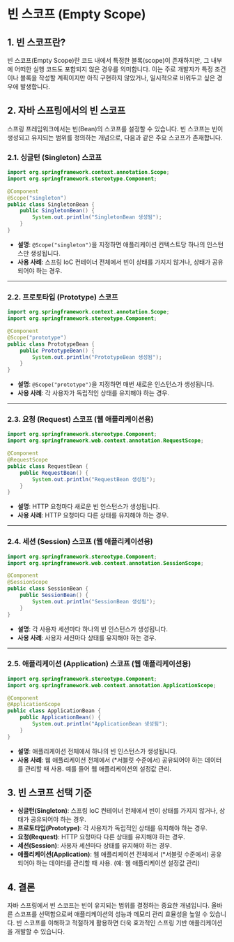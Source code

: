 # 빈 스코프 (Empty Scope)

## 1. 빈 스코프란?

빈 스코프(Empty Scope)란 코드 내에서 특정한 블록(scope)이 존재하지만, 그 내부에 어떠한 실행 코드도 포함되지 않은 경우를 의미합니다. 이는 주로 개발자가 특정 조건이나 블록을 작성할 계획이지만 아직 구현하지 않았거나, 일시적으로 비워두고 싶은 경우에 발생합니다.

## 2. 자바 스프링에서의 빈 스코프

스프링 프레임워크에서는 빈(Bean)의 스코프를 설정할 수 있습니다. 빈 스코프는 빈이 생성되고 유지되는 범위를 정의하는 개념으로, 다음과 같은 주요 스코프가 존재합니다.

### 2.1. 싱글턴 (Singleton) 스코프

```java
import org.springframework.context.annotation.Scope;
import org.springframework.stereotype.Component;

@Component
@Scope("singleton")
public class SingletonBean {
    public SingletonBean() {
        System.out.println("SingletonBean 생성됨");
    }
}
```

- **설명**: `@Scope("singleton")`을 지정하면 애플리케이션 컨텍스트당 하나의 인스턴스만 생성됩니다.
- **사용 사례**: 스프링 IoC 컨테이너 전체에서 빈이 상태를 가지지 않거나, 상태가 공유되어야 하는 경우.

---

### 2.2. 프로토타입 (Prototype) 스코프

```java
import org.springframework.context.annotation.Scope;
import org.springframework.stereotype.Component;

@Component
@Scope("prototype")
public class PrototypeBean {
    public PrototypeBean() {
        System.out.println("PrototypeBean 생성됨");
    }
}
```

- **설명**: `@Scope("prototype")`을 지정하면 매번 새로운 인스턴스가 생성됩니다.
- **사용 사례**: 각 사용자가 독립적인 상태를 유지해야 하는 경우.

---

### 2.3. 요청 (Request) 스코프 (웹 애플리케이션용)

```java
import org.springframework.stereotype.Component;
import org.springframework.web.context.annotation.RequestScope;

@Component
@RequestScope
public class RequestBean {
    public RequestBean() {
        System.out.println("RequestBean 생성됨");
    }
}
```

- **설명**: HTTP 요청마다 새로운 빈 인스턴스가 생성됩니다.
- **사용 사례**: HTTP 요청마다 다른 상태를 유지해야 하는 경우.

---

### 2.4. 세션 (Session) 스코프 (웹 애플리케이션용)

```java
import org.springframework.stereotype.Component;
import org.springframework.web.context.annotation.SessionScope;

@Component
@SessionScope
public class SessionBean {
    public SessionBean() {
        System.out.println("SessionBean 생성됨");
    }
}
```

- **설명**: 각 사용자 세션마다 하나의 빈 인스턴스가 생성됩니다.
- **사용 사례**: 사용자 세션마다 상태를 유지해야 하는 경우.

---

### 2.5. 애플리케이션 (Application) 스코프 (웹 애플리케이션용)

```java
import org.springframework.stereotype.Component;
import org.springframework.web.context.annotation.ApplicationScope;

@Component
@ApplicationScope
public class ApplicationBean {
    public ApplicationBean() {
        System.out.println("ApplicationBean 생성됨");
    }
}
```

- **설명**: 애플리케이션 전체에서 하나의 빈 인스턴스가 생성됩니다.
- **사용 사례**: 웹 애플리케이션 전체에서 (*서블릿 수준에서) 공유되어야 하는 데이터를 관리할 때 사용. 예를 들어 웹 애플리케이션의 설정값 관리.

## 3. 빈 스코프 선택 기준

- **싱글턴(Singleton)**: 스프링 IoC 컨테이너 전체에서 빈이 상태를 가지지 않거나, 상태가 공유되어야 하는 경우.
- **프로토타입(Prototype)**: 각 사용자가 독립적인 상태를 유지해야 하는 경우.
- **요청(Request)**: HTTP 요청마다 다른 상태를 유지해야 하는 경우.
- **세션(Session)**: 사용자 세션마다 상태를 유지해야 하는 경우.
- **애플리케이션(Application)**: 웹 애플리케이션 전체에서 (*서블릿 수준에서) 공유되어야 하는 데이터를 관리할 때 사용. (예: 웹 애플리케이션 설정값 관리)

## 4. 결론

자바 스프링에서 빈 스코프는 빈이 유지되는 범위를 결정하는 중요한 개념입니다. 올바른 스코프를 선택함으로써 애플리케이션의 성능과 메모리 관리 효율성을 높일 수 있습니다. 빈 스코프를 이해하고 적절하게 활용하면 더욱 효과적인 스프링 기반 애플리케이션을 개발할 수 있습니다.
